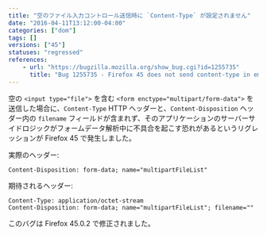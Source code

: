 ```yaml
---
title: "空のファイル入力コントロール送信時に `Content-Type` が設定されません"
date: "2016-04-11T13:12:00-04:00"
categories: ["dom"]
tags: []
versions: ["45"]
statuses: "regressed"
references:
    - url: "https://bugzilla.mozilla.org/show_bug.cgi?id=1255735"
      title: "Bug 1255735 - Firefox 45 does not send content-type in empty input[type=file] anymore"
---
```

空の `<input type="file">` を含む `<form enctype="multipart/form-data">` を送信した場合に、`Content-Type` HTTP ヘッダーと、`Content-Disposition` ヘッダー内の `filename` フィールドが含まれず、そのアプリケーションのサーバーサイドロジックがフォームデータ解析中に不具合を起こす恐れがあるというリグレッションが Firefox 45 で発生しました。

実際のヘッダー:
```http
Content-Disposition: form-data; name="multipartFileList"
```

期待されるヘッダー:
```http
Content-Type: application/octet-stream
Content-Disposition: form-data; name="multipartFileList"; filename=""
```

このバグは Firefox 45.0.2 で修正されました。
